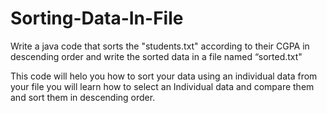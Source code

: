 # Sorting-Data-In-File
Write a java code that sorts the "students.txt" according to their CGPA in descending order and write the sorted data in a file named “sorted.txt"

This code will helo you how to sort your data using an individual data from your file
you will learn how to select an Individual data and compare them and sort them in descending order.
